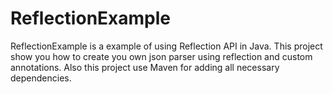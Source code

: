 # ReflectionExample

ReflectionExample is a example of using Reflection API in Java. 
This project show you how to create you own json parser using reflection and custom annotations.
Also this project use Maven for adding all necessary dependencies.
